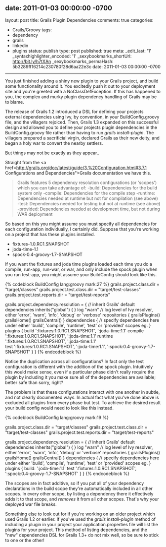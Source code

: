 date: 2011-01-03 00:00:00 -0700
---
layout: post
title: Grails Plugin Dependencies
comments: true
categories:
- Grails/Groovy
tags:
- dependency
- grails
- linkedin
- plugins
status: publish
type: post
published: true
meta:
  _edit_last: '1'
  _syntaxhighlighter_encoded: '1'
  _sexybookmarks_shortUrl: http://bit.ly/h7tXAn
  _sexybookmarks_permaHash: 5b3289ff16214c230780f28d6aa22e3c
date: 2011-01-03 00:00:00 -0700
---
You just finished adding a shiny new plugin to your Grails project, and build some functionality around it.  You excitedly push it out to your deployment site and you're greeted with a NoClassDefException.  If this has happened to you, the complex and murky plugin dependency handling of Grails may be to blame.
<!--more-->

The release of Grails 1.2 introduced a DSL for defining your projects external dependencies using Ivy, by convention, in your BuildConfig.groovy file, and the villagers rejoiced.  Then, Grails 1.3 expanded on this successful design and allowed you to define your projects plugin dependencies in the BuildConfig.groovy file rather than having to run <em>grails install-plugin</em>.  The villagers prepared a sacrificial virgin, declared Grails as their new deity, and began a holy war to convert the nearby settlers.

But things may not be exactly as they appear..

Straight from the <a href=http://grails.org/doc/latest/guide/3.%20Configuration.html#3.7.1 Configurations and Dependencies">Grails documentation</a> we have this.

<blockquote>
Grails features 5 dependency resolution configurations (or 'scopes') which you can take advantage of:
-build: Dependencies for the build system only
-compile: Dependencies for the compile step
-runtime: Dependencies needed at runtime but not for compilation (see above)
-test: Dependencies needed for testing but not at runtime (see above)
-provided: Dependencies needed at development time, but not during WAR deployment
</blockquote>

So based on this you might assume you must specify all dependencies for each configuration individually, I certainly did.  Suppose that you're working on a project that has these plugins installed.

<ul>
	<li>fixtures-1.0.RC1.SNAPSHOT</li>
	<li>joda-time-1.1</li>
	<li>spock-0.4-groovy-1.7-SNAPSHOT</li>
</ul>

If you want the fixtures and joda time plugins loaded each time you do a compile, run-app, run-war, or war, and only include the spock plugin when you run test-app, you might assume your BuildConfig should look like this.

{% codeblock BuildConfig lang:groovy mark:27 %}
grails.project.class.dir = &quot;target/classes&quot;
grails.project.test.class.dir = &quot;target/test-classes&quot;
grails.project.test.reports.dir = &quot;target/test-reports&quot;

grails.project.dependency.resolution = {
  // inherit Grails' default dependencies
  inherits(&quot;global&quot;) {
  }
  log &quot;warn&quot; // log level of Ivy resolver, either 'error', 'warn', 'info', 'debug' or 'verbose'
  repositories {
    grailsPlugins()
    grailsHome()
    grailsCentral()
  }
  dependencies {
    // specify dependencies here under either 'build', 'compile', 'runtime', 'test' or 'provided' scopes eg.
  }
  plugins {
    build ':fixtures:1.0.RC1.SNAPSHOT',
      ':joda-time:1.1'
    compile ':fixtures:1.0.RC1.SNAPSHOT',
      ':joda-time:1.1'
    runtime ':fixtures:1.0.RC1.SNAPSHOT',
      ':joda-time:1.1'    
    test ':fixtures:1.0.RC1.SNAPSHOT',
      ':joda-time:1.1',
      ':spock:0.4-groovy-1.7-SNAPSHOT'
  }
}
{% endcodeblock %}

Notice the duplication across all configurations?  In fact only the test configuration is different with the addition of the spock plugin.  Intuitively this would make sense, even if a particular phase didn't really require the plugin by including it you make sure all of the dependencies are available; better safe than sorry, right?

The problem is that these configurations interact with one another in subtle, and not clearly documented ways.  In actual fact what you've done above is excluded all plugins from every phase but test.  To achieve the desired result your build config would need to look like this instead.

{% codeblock BuildConfig lang:groovy mark:19 %}

grails.project.class.dir = &quot;target/classes&quot;
grails.project.test.class.dir = &quot;target/test-classes&quot;
grails.project.test.reports.dir = &quot;target/test-reports&quot;

grails.project.dependency.resolution = {
  // inherit Grails' default dependencies
  inherits(&quot;global&quot;) {
  }
  log &quot;warn&quot; // log level of Ivy resolver, either 'error', 'warn', 'info', 'debug' or 'verbose'
  repositories {
    grailsPlugins()
    grailsHome()
    grailsCentral()
  }
  dependencies {
    // specify dependencies here under either 'build', 'compile', 'runtime', 'test' or 'provided' scopes eg.
  }
  plugins {
    build: ':joda-time:1.1'
    test ':fixtures:1.0.RC1.SNAPSHOT',
      ':spock:0.4-groovy-1.7-SNAPSHOT'
  }
}
{% endcodeblock %}

The scopes are in fact additive, so if you put all of your dependency declarations in the build scope they're automatically included in all other scopes.  In every other scope, by listing a dependency there it effectively adds it to that scope, and <em>removes</em> it from all other scopes.  That's why your deployed war file breaks.

Something else to look out for if you're working on an older project which used Grails 1.2 or earlier.  If you've used the <em>grails install-plugin</em> method of including a plugin in your project your application.properties file will list the plugins for your project.  This method of listing dependencies, and the "new" dependencies DSL for Grails 1.3+ do not mix well, so be sure to stick to one or the other!
